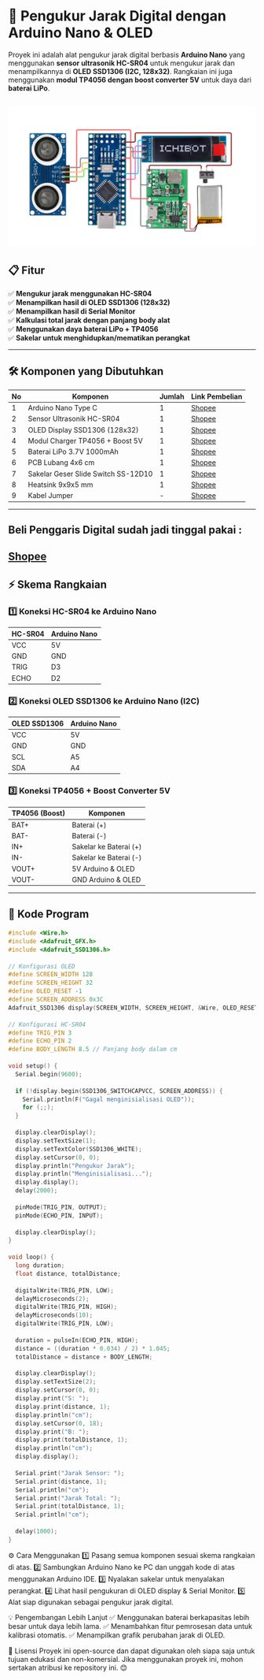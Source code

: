 # 📌 Pengukur Jarak Digital dengan Arduino Nano & OLED

Proyek ini adalah alat pengukur jarak digital berbasis **Arduino Nano** yang menggunakan **sensor ultrasonik HC-SR04** untuk mengukur jarak dan menampilkannya di **OLED SSD1306 (I2C, 128x32)**. Rangkaian ini juga menggunakan **modul TP4056 dengan boost converter 5V** untuk daya dari **baterai LiPo**.

![[Wiring Diagram]([wiring_diagram.jpg](https://github.com/teamichibot/PenggarisDigital/blob/main/ICHIBOT.png))](https://github.com/teamichibot/PenggarisDigital/blob/main/ICHIBOT.png)
---

## 📋 Fitur
✅ **Mengukur jarak menggunakan HC-SR04**  
✅ **Menampilkan hasil di OLED SSD1306 (128x32)**  
✅ **Menampilkan hasil di Serial Monitor**  
✅ **Kalkulasi total jarak dengan panjang body alat**  
✅ **Menggunakan daya baterai LiPo + TP4056**  
✅ **Sakelar untuk menghidupkan/mematikan perangkat**  

---

## 🛠️ Komponen yang Dibutuhkan
| No  | Komponen                         | Jumlah | Link Pembelian |
|-----|----------------------------------|--------|----------------|
| 1   | Arduino Nano Type C              | 1      | [Shopee](https://s.shopee.co.id/9pPbwEx4MN) |
| 2   | Sensor Ultrasonik HC-SR04         | 1      | [Shopee](https://s.shopee.co.id/20gkbo9tQd) |
| 3   | OLED Display SSD1306 (128x32)     | 1      | [Shopee](https://s.shopee.co.id/6V99yDxRce) |
| 4   | Modul Charger TP4056 + Boost 5V   | 1      | [Shopee](https://s.shopee.co.id/4fhVmxg4xF) |
| 5   | Baterai LiPo 3.7V 1000mAh         | 1      | [Shopee](https://s.shopee.co.id/5VGcn1glLF) |
| 6   | PCB Lubang 4x6 cm                 | 1      | [Shopee](https://s.shopee.co.id/9UmlXvhaZV) |
| 7   | Sakelar Geser Slide Switch SS-12D10 | 1      | [Shopee](https://s.shopee.co.id/8pX4kmm5uX) |
| 8   | Heatsink 9x9x5 mm                 | 1      | [Shopee](https://s.shopee.co.id/4q0vzu7H7b) |
| 9   | Kabel Jumper                      | -      | [Shopee](https://shopee.co.id/ichibot) |

---
## Beli Penggaris Digital sudah jadi tinggal pakai : 
[Shopee](https://s.shopee.co.id/6AWJn7Lw6y)
---

## ⚡ Skema Rangkaian
### 1️⃣ Koneksi HC-SR04 ke Arduino Nano
| HC-SR04 | Arduino Nano |
|---------|-------------|
| VCC     | 5V          |
| GND     | GND         |
| TRIG    | D3          |
| ECHO    | D2          |

### 2️⃣ Koneksi OLED SSD1306 ke Arduino Nano (I2C)
| OLED SSD1306 | Arduino Nano |
|-------------|--------------|
| VCC         | 5V           |
| GND         | GND          |
| SCL         | A5           |
| SDA         | A4           |

### 3️⃣ Koneksi TP4056 + Boost Converter 5V
| TP4056 (Boost) | Komponen     |
|---------------|-------------|
| BAT+         | Baterai (+)  |
| BAT-         | Baterai (-)  |
| IN+          | Sakelar ke Baterai (+) |
| IN-          | Sakelar ke Baterai (-) |
| VOUT+        | 5V Arduino & OLED |
| VOUT-        | GND Arduino & OLED |

---

## 📜 Kode Program
```cpp
#include <Wire.h>
#include <Adafruit_GFX.h>
#include <Adafruit_SSD1306.h>

// Konfigurasi OLED
#define SCREEN_WIDTH 128
#define SCREEN_HEIGHT 32
#define OLED_RESET -1
#define SCREEN_ADDRESS 0x3C
Adafruit_SSD1306 display(SCREEN_WIDTH, SCREEN_HEIGHT, &Wire, OLED_RESET);

// Konfigurasi HC-SR04
#define TRIG_PIN 3
#define ECHO_PIN 2
#define BODY_LENGTH 8.5 // Panjang body dalam cm

void setup() {
  Serial.begin(9600);

  if (!display.begin(SSD1306_SWITCHCAPVCC, SCREEN_ADDRESS)) {
    Serial.println(F("Gagal menginisialisasi OLED"));
    for (;;);
  }
  
  display.clearDisplay();
  display.setTextSize(1);
  display.setTextColor(SSD1306_WHITE);
  display.setCursor(0, 0);
  display.println("Pengukur Jarak");
  display.println("Menginisialisasi...");
  display.display();
  delay(2000);

  pinMode(TRIG_PIN, OUTPUT);
  pinMode(ECHO_PIN, INPUT);

  display.clearDisplay();
}

void loop() {
  long duration;
  float distance, totalDistance;

  digitalWrite(TRIG_PIN, LOW);
  delayMicroseconds(2);
  digitalWrite(TRIG_PIN, HIGH);
  delayMicroseconds(10);
  digitalWrite(TRIG_PIN, LOW);

  duration = pulseIn(ECHO_PIN, HIGH);
  distance = ((duration * 0.034) / 2) * 1.045;
  totalDistance = distance + BODY_LENGTH;

  display.clearDisplay();
  display.setTextSize(2);
  display.setCursor(0, 0);
  display.print("S: ");
  display.print(distance, 1);
  display.println("cm");
  display.setCursor(0, 18);
  display.print("B: ");
  display.print(totalDistance, 1);
  display.println("cm");
  display.display();

  Serial.print("Jarak Sensor: ");
  Serial.print(distance, 1);
  Serial.println("cm");
  Serial.print("Jarak Total: ");
  Serial.print(totalDistance, 1);
  Serial.println("cm");

  delay(1000);
}
```

⚙️ Cara Menggunakan
1️⃣ Pasang semua komponen sesuai skema rangkaian di atas.
2️⃣ Sambungkan Arduino Nano ke PC dan unggah kode di atas menggunakan Arduino IDE.
3️⃣ Nyalakan sakelar untuk menyalakan perangkat.
4️⃣ Lihat hasil pengukuran di OLED display & Serial Monitor.
5️⃣ Alat siap digunakan sebagai pengukur jarak digital.

💡 Pengembangan Lebih Lanjut
✅ Menggunakan baterai berkapasitas lebih besar untuk daya lebih lama.
✅ Menambahkan fitur pemrosesan data untuk kalibrasi otomatis.
✅ Menampilkan grafik perubahan jarak di OLED.

📜 Lisensi
Proyek ini open-source dan dapat digunakan oleh siapa saja untuk tujuan edukasi dan non-komersial. Jika menggunakan proyek ini, mohon sertakan atribusi ke repository ini. 😊
